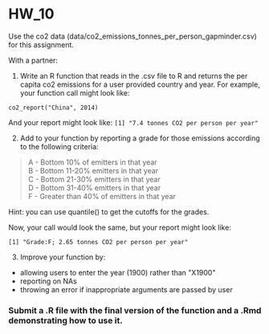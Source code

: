 # HW_10

Use the co2 data (data/co2_emissions_tonnes_per_person_gapminder.csv) for this assignment.  

With a partner:  

1) Write an R function that reads in the .csv file to R and returns the per capita co2 emissions for a user provided country and year. For example, your function call might look like:

`co2_report("China", 2014)`

And your report might look like:
`[1] "7.4 tonnes CO2 per person per year"`


2) Add to your function by reporting a grade for those emissions according to the following criteria:

 >A - Bottom 10% of emitters in that year  
  B - Bottom 11-20% emitters in that year   
  C - Bottom 21-30% emitters in that year   
  D - Bottom 31-40% emitters in that year   
  F - Greater than 40% of emitters in that year    

Hint: you can use quantile() to get the cutoffs for the grades.

Now, your call would look the same, but your report might look like:

`[1] "Grade:F; 2.65 tonnes CO2 per person per year"`

3) Improve your function by:

* allowing users to enter the year (1900) rather than "X1900"  
* reporting on NAs  
* throwing an error if inappropriate arguments are passed by user  

### Submit a .R file with the final version of the function and a .Rmd demonstrating how to use it.
